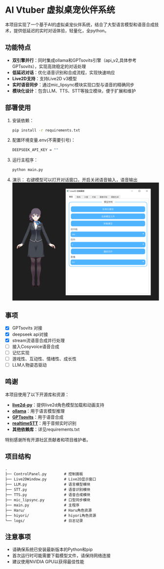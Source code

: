 # AI Vtuber 虚拟桌宠伙伴系统

本项目实现了一个基于AI的虚拟桌宠伙伴系统，结合了大型语言模型和语音合成技术，提供低延迟的实时对话体验，轻量化，全python。

## 功能特点

- **双引擎并行**：同时集成ollama和GPTsovits引擎（api_v2,具体参考GPTsovits），实现高效稳定的对话处理
- **低延迟对话**：优化语音识别和合成流程，实现快速响应
- **Live2D支持**：支持Live2D v3模型
- **实时语音同步**：通过mic_lipsync模块实现口型与语音的精确同步
- **模块化设计**：包含LLM、TTS、STT等独立模块，便于扩展和维护

## 部署使用

1. 安装依赖：
   ```bash
   pip install -r requirements.txt
   ```

2. 配置环境变量.env(不需要引号)：
   ```bash
   DEEPSEEK_API_KEY = ""
   ```

3. 运行主程序：
   ```bash
   python main.py
   ```
4. 演示：
   右键模型可以打开对话窗口，开启关闭语音输入，语音输出
   ![主界面和模型显示](./assets/主界面和模型显示.png)

## 事项
- [x] GPTsovits 对接
- [x] deepseek api对接
- [X] stream流语音合成并行处理
- [ ] 接入Cosyvoice语音合成
- [ ] 记忆实现
- [ ] 游戏性、互动性、情绪性、成长性
- [ ] LLM人物姿态驱动  

## 鸣谢

本项目使用了以下开源库和资源：

- **[live2d-py](https://github.com/Arkueid/live2d-py)**：提供live2d角色模型加载和动画支持
- **[ollama](https://ollama.com/)**：用于语言模型推理
- **[GPTsovits](https://ollama.com/)**：用于语音合成
- **[realtimeSTT](https://github.com/Arkueid/live2d-py)**：用于音频实时识别
- **其他依赖库**：详见requirements.txt

特别感谢所有开源社区贡献者和项目维护者。

## 项目结构

```
.
├── ControlPanel.py        # 控制面板
├── Live2DWindow.py        # Live2D显示窗口
├── LLM.py                 # 语言模型模块
├── STT.py                 # 语音识别模块
├── TTS.py                 # 语音合成模块
├── mic_lipsync.py         # 口型同步模块
├── main.py                # 主程序
├── Haru/                  # Haru角色资源
├── hiyori/                # hiyori角色资源
└── logs/                  # 日志记录
```

## 注意事项

- 请确保系统已安装最新版本的Python和pip
- 首次运行时可能需要下载模型文件，请保持网络连接
- 建议使用NVIDIA GPU以获得最佳性能
